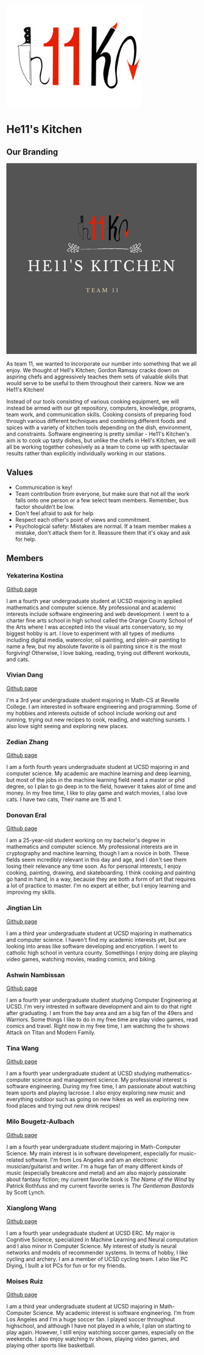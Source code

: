 ![Hell's Kitchen Logo](/admin/branding/h11klogo-transparent.png)

# **He11's Kitchen** #

## **Our Branding** ##

![Hell's Kitchen Photo](/admin/branding/he11skitchen.png)

As team 11, we wanted to incorporate our number into something that we all enjoy. We thought of Hell's Kitchen; Gordon Ramsay cracks down on aspiring chefs and aggressively teaches them sets of valuable skills that would serve to be useful to them throughout their careers. Now we are He11's Kitchen!

Instead of our tools consisting of various cooking equipment, we will instead be armed with our git repository, computers, knowledge, programs, team work, and communication skills. Cooking consists of preparing food through various different techniques and combining different foods and spices with a variety of kitchen tools depending on the dish, environment, and constraints. Software engineering is pretty similiar - He11's Kitchen's aim is to cook up tasty dishes, but unlike the chefs in Hell's Kitchen, we will all be working together cohesively as a team to come up with spectaular results rather than explicitly individually working in our stations.  

## **Values** ##
- Communication is key!
- Team contribution from everyone, but make sure that not all the work falls onto one person or a few select team members. Remember, bus factor shouldn't be low.
- Don't feel afraid to ask for help
- Respect each other's point of views and commitment.
- Psychological safety: Mistakes are normal. If a team member makes a mistake, don't attack them for it. Reassure them that it's okay and ask for help.

## **Members** ##

### **Yekaterina Kostina** ###

[Github page](https://github.com/yekatya)

I am a fourth year undergraduate student at UCSD majoring in applied mathematics and computer science. My professional and academic interests include software engineering and web development. I went to a charter fine arts school in high school called the Orange County School of the Arts where I was accepted into the visual arts conservatory, so my biggest hobby is art. I love to experiment with all types of mediums including digital media, watercolor, oil painting, and plein-air painting to name a few, but my absolute favorite is oil painting since it is the most forgiving! Otherwise, I love baking, reading, trying out different workouts, and cats. 

### **Vivian Dang** ###
[Github page](https://github.com/vtdangg)

I'm a 3rd year undergraduate student majoring in Math-CS at Revelle College. I am interested in software engineering and programming. Some of my hobbies and interests outside of school include working out and running, trying out new recipes to cook, reading, and watching sunsets. I also love sight seeing and exploring new places. 

### **Zedian Zhang** ###

[Github page](https://github.com/zedianzhang)

I am a forth fourth years undergraduate student at UCSD majoring in and computer science. My academic are machine  learning and deep learning, but most of the jobs in the machine learning field need a master or phd degree, so I plan to go deep in to the field, however it takes alot of time and money. In my free time, I like to play game and watch movies, I also love cats. I have two cats, Their name are 15 and 1.

### **Donovan Eral** ###

[Github page](https://github.com/Donovan-Eral)

I am a 25-year-old student working on my bachelor's degree in mathematics and computer science. My professional interests are in cryptography and machine learning, though I am a novice in both. These fields seem incredibly relevant in this day and age, and I don't see them losing their relevance any time soon. As for personal interests, I enjoy cooking, painting, drawing, and skateboarding. I think cooking and painting go hand in hand, in a way, because they are both a form of art that requires a lot of practice to master. I'm no expert at either, but I enjoy learning and improving my skills.

### **Jingtian Lin** ###
[Github page](https://github.com/jingtianlin19)

I am a third year undergraduate student at UCSD majoring in mathematics and computer science. I haven't find my academic interests yet, but are looking into areas like software developing and encryption. I went to catholic high school in ventura county. Somethings I enjoy doing are playing video games, watching movies, reading comics, and biking. 

### **Ashwin Nambissan** ###

[Github page](https://github.com/akn11)

I am a fourth year undergraduate student studying Computer Engineering at UCSD. I'm very intrested in software development and aim to do that right after graduating. I am from the bay area and am a big fan of the 49ers and Warriors. Some things I like to do in my free time are play video games, read comics and travel. Right now in my free time, I am watching the tv shows Attack on Titan and Modern Family. 

### **Tina Wang** ###

[Github page](https://github.com/t6wang)

I am a fourth year undergraduate student at UCSD studying mathematics-computer science and management science. My professional interest is software engineering. During my free time, I am passionate about watching team sports and playing lacrosse. I also enjoy exploring new music and everything outdoor such as going on new hikes as well as exploring new food places and trying out new drink recipes!

### **Milo Bougetz-Aulbach** ###

[Github page](https://github.com/mbougetz)

I am a fourth year undergraduate student majoring in Math-Computer Science. My main interest is in software development, especially for music-related software. I'm from Los Angeles and am an electronic musician/guitarist and writer. I'm a huge fan of many different kinds of music (especially breakcore and metal) and am also majorly passionate about fantasy fiction; my current favorite book is *The Name of the Wind* by Patrick Rothfuss and my current favorite series is *The Gentleman Bastards* by Scott Lynch.

### **Xianglong Wang** ###

[Github page](https://github.com/xiw019)

I am a fourth year undegraduate student at UCSD ERC. My major is Cognitive Science, specialized in Machine Learning and Neural computation and I also minor in Computer Science. My interest of study is neural networks and models of recommender systems. In terms of hobby, I like cycling and archery. I am a member of UCSD cycling team. I also like PC Diying, I built a lot PCs for fun or for my friends. 

### **Moises Ruiz** ###

[Github page](https://github.com/Moru4)

I am a third year undergraduate student at UCSD majoring in Math-Computer Science. My academic interest is software engineering. I'm from Los Angeles and I'm a huge soccer fan. I played soccer throughout highschool, and although I have not played in a while, I plan on starting to play again. However, I still enjoy watching soccer games, especially on the weekends. I also enjoy watching tv shows, playing video games, and playing other sports like basketball.

